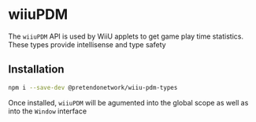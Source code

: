 # wiiuPDM
The `wiiuPDM` API is used by WiiU applets to get game play time statistics. These types provide intellisense and type safety

## Installation
```bash
npm i --save-dev @pretendonetwork/wiiu-pdm-types
```

Once installed, `wiiuPDM` will be agumented into the global scope as well as into the `Window` interface